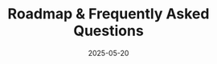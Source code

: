 ---
title: Roadmap & Frequently Asked Questions
date: 2025-05-20
type: landing

sections:
  - block: markdown
    content:
        title: Roadmap & Frequently Asked Questions
        subtitle: What the PID Coordination Hub Can Do for You – Now and in the Future
        text: |
            The questions and answers below reflect the types of support, services, and guidance the <a href="https://pid.services.base4nfdi.de/" target="_blank" rel="noopener"> PID Coordination Hub </a> **currently offers or aims to offer** during the integration phase (2025–2026)

            While some services are already in place, **many are still in development** and depend on community feedback, resource availability, and evolving priorities. We share this roadmap transparently to invite collaboration and manage expectations.
            
            These plans are **not fixed commitments**, but part of a living framework that evolves with your input.  They represent our aspirational vision for building a **robust, interoperable, and inclusive PID ecosystem** in support of NFDI consortia and the broader research community.
            
            👉 Send us your most urgent questions, unmet needs, or use cases, they help us prioritize and refine the services we build next. We actively invite your engagement. 
            
            ### Status badge: 
            
            <span style="background:#e6f4ea; color:#1a7f37; padding:2px 6px; border-radius:4px; font-weight:bold;">🟢 Available now</span>
            <span style="background:#e6f4ea; color:#1a7f37; padding:2px 6px; border-radius:4px; font-weight:bold;">🟢 Mostly available</span>
            <span style="background:#fff4e5; color:#c47f00; padding:2px 6px; border-radius:4px; font-weight:bold;">🟡 In development</span>
            <span style="background:#e6f0ff; color:#2a5cad; padding:2px 6px; border-radius:4px; font-weight:bold;">🔵 Planned / exploratory (based on community need)</span>

    design:
        columns: '2'
    
  - block: markdown
    content:
            title: Frequently Asked Questions 
            text: | 
                   <div style="background-color: #ffffff; padding: 1.5rem; border-radius: 10px; margin-top: 2rem;"> 
                
                   <div style="border-left: 8px solid #2a6ebc; padding-left: 1rem; margin-top: 0rem;">
                    <h2> 🚀 Getting Started with PIDs </h2> </div>
                   <details>
                    <summary><span style="color:#2a6ebc;">What types of Persistent Identifiers (PIDs) should our repository support, and what are they used for?<span style="background:#e6f4ea; color:#1a7f37; padding:2px 6px; border-radius:4px; font-weight:bold;">🟢 Mostly available</span></span></summary><br>
                    
                    The PID Coordination Hub helps you identify and prioritize key PIDs relevant to repository management, including DOIs (e.g. datasets/publications), ePIC handles, (e.g. datasets, instruments), ORCID iDs (researchers), RORs (institutions), and IGSNs (samples). We offer tailored guidance to ensure your system supports the most impactful identifiers for your community.
                    </details>

                    <details>
                    <summary><span style="color:#2a6ebc;">How do PIDs improve the FAIRness of our repository metadata?<span style="background:#e6f4ea; color:#1a7f37; padding:2px 6px; border-radius:4px; font-weight:bold;">🟢 Mostly available</span></span></summary><br>
                    
                    We provide training and reference materials that directly link PID use to FAIR principles. By embedding PIDs at the point of deposit and aligning metadata with standards like DataCite, FDO kernel profile, bioschemas & schema.org, we help make your repository content more Findable, Accessible, Interoperable, and Reusable.
                    </details>

                    <details>
                    <summary><span style="color:#2a6ebc;">We’re a small team with limited resources. Can we still adopt PIDs?<span style="background:#e6f4ea; color:#1a7f37; padding:2px 6px; border-radius:4px; font-weight:bold;">🟢 Mostly available</span></span></summary><br>
                    
                    Absolutely. One of the core missions of the PID Coordination Hub is to reduce barriers to entry. We provide use-case examples, support the adoption of low-barrier services like B2INST for instrument PIDs, prefix registration support, and reusable templates for teams with limited capacity.
                    </details>

                    <details>
                    <summary><span style="color:#2a6ebc;">Will PID4NFDI become a PID registration service? <span style="background:#e6f4ea; color:#1a7f37; padding:2px 6px; border-radius:4px; font-weight:bold;">🟢 Available now</span></span></summary><br>
                   
                    No. PID4NFDI will not act as a PID provider or registration agency. Instead, our role is to simplify and scale access to existing PID service providers, such as those offered by DataCite, ePIC, ORCID, and others, and to help the community get more value from the infrastructure already in place.<br>
                    The PID Coordination Hub focuses on:
                    <ul>
                      <li>Connecting you to the right PID services for your use case</li>
                      <li>Supporting test prefix access and early-stage integration</li>
                      <li>Coordinating best practices, metadata alignment, and policy development</li>
                      <li>Helping institutions and consortia benefit from existing PID ecosystems without duplicating them</li>
                    </ul>
                    We’re here to make PID adoption easier and more impactful, not to reinvent what already works.
                    </details>

                    <details>
                    <summary><span style="color:#2a6ebc;">Can we get PIDs for free through PID4NFDI?<span style="background:#e6f4ea; color:#1a7f37; padding:2px 6px; border-radius:4px; font-weight:bold;">🟢 Available now</span></span></summary><br>
                    
                    <b>Not exactly</b>. While PID4NFDI is working to lower barriers to PID adoption, for example through free test prefixes during integration phases or by offering low-barrier services like B2INST, the registration and long-term maintenance of production-grade PIDs incur real costs.<br>
                    PID infrastructure requires sustainable funding for system development, service availability, metadata preservation, and governance. Providers like DataCite, ePIC, and others operate on cost-recovery models. However, multiple cost-benefit analyses have shown that using PIDs reduces long-term administrative and technical costs by improving metadata quality, interoperability, and reuse.<br>
                    The PID Coordination Hub supports institutions by:
                    <ul>
                      <li>Helping identify the most cost-effective PID service options</li>
                      <li>Providing planning templates for sustainable PID service integration</li>
                      <li>Facilitating free test environments and pilot-level ePIC handle registration to support technical integration and evaluation</li>
                      <li>Facilitating negotiations with PID providers (e.g. ePIC contracts) to ensure sustainability beyond the project phase</li>
                    </ul>
                    We also help institutions explore shared service models, consortial memberships, and integration strategies that maximize value while minimizing direct costs.<br>
                    <div style="font-size: 1.0em;">
                      <b><i>PS: We’ve been asked this 20x… and the answer is still no</i><br>
                      💬 If we had a PID for every time we got this question, we’d already have a fully linked graph.</b>
                    </div>
                    </details>
                    
                    
                    
                     <div style="border-left: 8px solid #2a6ebc; padding-left: 1rem; margin-top: 3rem;">
                    <h2> ⚙️ PID Integration and Technical Challenges </h2>
                    </div>
                    <details>
                    <summary><span style="color:#2a6ebc;">How can we integrate DOIs, ORCID iDs, and RORs into our metadata schema?<span style="background:#fff4e5; color:#c47f00; padding:2px 6px; border-radius:4px; font-weight:bold;">🟡 In development (crosswalks, vocab mappings)</span></span></summary>
                    <br>
                    The Coordination Hub will provide crosswalks to align your schema with DataCite Metadata Schema 4.6, schema.org, and Bioschemas. We also offer access to controlled vocabularies and mappings to ensure clean, consistent PID usage across your records.
                    </details>

                    <details>
                    <summary><span style="color:#2a6ebc;">How can we ensure metadata completeness and quality in our repository?<span style="background:#fff4e5; color:#c47f00; padding:2px 6px; border-radius:4px; font-weight:bold;">🟡 In development (dashboards, consultation framework)</span></span></summary>
                    <br>
                    We provide assessment checklists and reporting dashboards to evaluate metadata completeness and FAIR compliance. Additionally, the Metadata Consultation Framework and training modules offer support for improving metadata quality at the field level.<br> 
                    </details>
            
                    <details>
                    <summary><span style="color:#2a6ebc;">Can you help us define metadata granularity for complex objects?<span style="background:#fff4e5; color:#c47f00; padding:2px 6px; border-radius:4px; font-weight:bold;">🟡 In development (best practices under discussion in focus groups)</span></span></summary>
                    <br>
                    Yes. We provide discipline-agnostic best practices for defining metadata at appropriate granularity (e.g., dataset subsets, instrument-level descriptions). This helps you represent research more accurately while staying interoperable.
                    </details>

                    <details>
                    <summary><span style="color:#2a6ebc;">Can we connect our repository with tools like ELNs or DMPs?<span style="background:#fff4e5; color:#c47f00; padding:2px 6px; border-radius:4px; font-weight:bold;">🟡 In development (examples under discussions ongoing in focus groups)</span></span></summary>
                    <br>
                    Yes. We promote early PID integration in research workflows and collaborate with providers of Electronic Lab Notebooks (ELNs) and Data Management Plans (DMPs) to enable PID propagation from planning through publication.
                    </details>

                    <details>
                    <summary><span style="color:#2a6ebc;">What about versioning of datasets and tracking changes over time?<span style="background:#fff4e5; color:#c47f00; padding:2px 6px; border-radius:4px; font-weight:bold;">🟡 In development (guidance in progress)</span></span></summary>
                    <br>
                    The Hub provides guidance on PID versioning strategies, including metadata versioning, and maintaining links between versions. This ensures persistent access and accurate citation.
                    </details>

                    <details>
                    <summary><span style="color:#2a6ebc;">How do we embed PIDs across the entire research lifecycle?<span style="background:#fff4e5; color:#c47f00; padding:2px 6px; border-radius:4px; font-weight:bold;">🟡 In development (via Metadata consultation Framework)</span></span></summary>
                    <br>
                    We advise on early PID integration, starting with tools like DMPs and ELNs, so identifiers are captured at the planning stage and persist through publication, preservation, and reuse. This ensures consistency and reduces metadata fragmentation.
                    </details>
                    
                    
                    
                    
                    <div style="border-left: 8px solid #2a6ebc; padding-left: 1rem; margin-top: 3rem;">
                    <h2>  🔁 Lifecycle Integration and Interoperability </h2> </div>

                    <details>
                    <summary><span style="color:#2a6ebc;">Can we connect our repository with tools like ELNs or DMPs?<span style="background:#fff4e5; color:#c47f00; padding:2px 6px; border-radius:4px; font-weight:bold;">🟡 In development (examples under discussions ongoing in focus groups)</span></span></summary>
                    <br>
                    Yes. We promote early PID integration in research workflows and collaborate with providers of Electronic Lab Notebooks (ELNs) and Data Management Plans (DMPs) to enable PID propagation from planning through publication.
                    </details>

                    <details>
                    <summary><span style="color:#2a6ebc;">What about versioning of datasets and tracking changes over time?<span style="background:#fff4e5; color:#c47f00; padding:2px 6px; border-radius:4px; font-weight:bold;">🟡 In development (guidance in progress)</span></span></summary>
                    <br>
                    The Hub provides guidance on PID versioning strategies, including metadata versioning, and maintaining links between versions. This ensures persistent access and accurate citation.
                    </details>

                    <details>
                    <summary><span style="color:#2a6ebc;">How do we embed PIDs across the entire research lifecycle?<span style="background:#fff4e5; color:#c47f00; padding:2px 6px; border-radius:4px; font-weight:bold;">🟡 In development (via Metadata consultation Framework)</span></span></summary>
                    <br>
                    We advise on early PID integration, starting with tools like DMPs and ELNs, so identifiers are captured at the planning stage and persist through publication, preservation, and reuse. This ensures consistency and reduces metadata fragmentation.
                    </details>
                    
                    
                    
                    <div style="border-left: 8px solid #2a6ebc; padding-left: 1rem; margin-top: 3rem;">
                    <h2> 🏛️ Policy, Licensing, and Governance </h2> </div>
                    <details>
                    <summary><span style="color:#2a6ebc;">What license should we use for our metadata?<span style="background:#e6f4ea; color:#1a7f37; padding:2px 6px; border-radius:4px; font-weight:bold;">🟢 Available now</span></span></summary>
                    <br>
                    We recommend applying CC0 for metadata to maximize reuse and support harvesting by PID Graphs and aggregators. We provide guidance on how to include this in your repository terms of use and metadata records.
                    </details>

                    
                    <div style="border-left: 8px solid #2a6ebc; padding-left: 1rem; margin-top: 3rem;">
                    <h2> 📊 Monitoring, Reporting, and Impact </h2> </div>

                    <details>
                    <summary><span style="color:#2a6ebc;">How do we evaluate the impact of PID integration on research discoverability?<span style="background:#fff4e5; color:#c47f00; padding:2px 6px; border-radius:4px; font-weight:bold;">🟡 In development (via Metadata consultation Framework)</span></span></summary>
                    <br>
                    We help you analyze reuse patterns, citation links, and external referencing of your PIDs. This can be included in internal reports, funder assessments, or repository performance evaluations.
                    </details>

                    <details>
                    <summary><span style="color:#2a6ebc;">How can we use PIDs to improve institutional research reporting?<span style="background:#fff4e5; color:#c47f00; padding:2px 6px; border-radius:4px; font-weight:bold;">🟡 In development</span></span></summary>
                    <br>
                    Persistent Identifiers can help make it easier to connect research outputs, contributors, and affiliations across systems. When used consistently, they may support more streamlined and reliable reporting processes. The PID Coordination Hub can advise on how to incorporate PIDs into your existing infrastructure in ways that could enhance transparency and interoperability, depending on your specific context and needs.
                    </details>

                    <details>
                    <summary><span style="color:#2a6ebc;">What impact can PIDs have on our institution’s visibility and reputation?<span style="background:#e6f4ea; color:#1a7f37; padding:2px 6px; border-radius:4px; font-weight:bold;">🟢 Available now</span></span></summary>
                    <br>
                    By ensuring that your research outputs are discoverable and linked across systems via PIDs, you enhance citation potential, track reuse, and demonstrate value to funders, collaborators, and the public. The PID Coordination Hub provides templates and analytics to support institutional visibility reporting.
                    </details>

                    <div style="border-left: 8px solid #2a6ebc; padding-left: 1rem; margin-top: 3rem;">
                    <h2>📚 Training, Community Support, and Knowledge Sharing </h2> </div>

                    <details>
                    <summary><span style="color:#2a6ebc;">Where can I find clear, beginner-friendly materials to learn and teach the basics of PIDs?<span style="background:#fff4e5; color:#c47f00; padding:2px 6px; border-radius:4px; font-weight:bold;">🟡 In development (expansion of content)</span></span></summary>
                    <br>
                    The PID Coordination Hub aims to offer curated, reusable materials including slide decks, speaker notes, factsheets, and recorded videos for introducing ORCID, DOI, ePIC, and ROR in the context of FAIR and Open Science. These are regularly updated to reflect current standards.<br>
                    You can also explore resources available through the <a href="https://www.pid-network.de/" target="_blank" rel="noopener"> PID Network Germanys </a>, which brings together national PID initiatives and offers complementary materials and insights.
                    </details>

                    <details>
                    <summary><span style="color:#2a6ebc;">Can you help me show PID integration with research tools like ELNs or DMPs?<span style="background:#fff4e5; color:#c47f00; padding:2px 6px; border-radius:4px; font-weight:bold;">🟡 In development (examples under discussions ongoing in focus groups)</span></summary>
                    </span><br>
                    Yes. We offer examples that demonstrate how PIDs appear in lab notebooks, DMP tools, and repositories, and how metadata flows between them. These are excellent for showcasing lifecycle integration. We also run focus groups to learn from ongoing implementations, exchange lessons learned, and surface real-world challenges. You’re welcome to join these conversations via our <a href="https://pid.services.base4nfdi.de/events/" target="_blank" rel="noopener"> events page </a>, a dedicated focus group <a href="https://pid.services.base4nfdi.de/community/focus-groups/" target="_blank" rel="noopener"> subpage </a> will be available soon.
                    </details>

                    <details>
                    <summary><span style="color:#2a6ebc;">What if trainees ask implementation questions I can’t answer?<span style="background:#e6f4ea; color:#1a7f37; padding:2px 6px; border-radius:4px; font-weight:bold;">🟢 Available now</span></span></summary>
                    <br>
                    We act as second-line support for trainers. You can contact us with questions, request written follow-ups, or invite a Hub expert to co-present a technical segment (e.g., API integration or metadata schema alignment) via the contact form on our website.
                    </details>

                    <details>
                    <summary><span style="color:#2a6ebc;">Can we share our experiences or learn from other repositories?<span style="background:#e6f4ea; color:#1a7f37; padding:2px 6px; border-radius:4px; font-weight:bold;">🟢 Available now</span></span></summary>
                    <br>
                    Absolutely. The Coordination Hub runs a knowledge-sharing platform where you can contribute use cases, read about peer implementations, and join focus groups.
                    </details>

                    <details>
                    <summary><span style="color:#2a6ebc;">How do I stay up to date with PID-related developments?<span style="background:#e6f4ea; color:#1a7f37; padding:2px 6px; border-radius:4px; font-weight:bold;">🟢 Available now</span></span></summary>
                    <br>
                    Visit our website, join our community calls and open hours, or reach out to us. We summarize key PID ecosystem changes, new tools, and policy updates, so your content is always current.
                    </details>
                    
                    <div style="border-left: 8px solid #2a6ebc; padding-left: 1rem; margin-top: 3rem;">
                    <h2>🧠 Leadership and Strategic Engagement </h2> </div>
                    
                   <details>
                   <summary><span style="color:#2a6ebc;">How do PIDs support our FAIR and Open Science goals?<span style="background:#fff4e5; color:#c47f00; padding:2px 6px; border-radius:4px; font-weight:bold;">🟡 In development (expansion of content)</span></span></summary>
                   <br>
                   PIDs make research Findable, Accessible, Interoperable, and Reusable. The Hub supports the integration of PIDs into your workflows and systems, enabling your institution to demonstrate leadership in FAIR data and align with open science mandates from funders and national strategies. PID adoption also improves reporting and visibility, while helping to save resources by reducing duplication, streamlining workflows, and lowering long-term data management costs.
                   </details>

                   <details>
                   <summary><span style="color:#2a6ebc;">How can I communicate the value of PIDs to institutional leadership or funders?<span style="background:#fff4e5; color:#c47f00; padding:2px 6px; border-radius:4px; font-weight:bold;">🟡 In development (expansion of content)</span></span></summary>
                   <br>
                   We provide slide decks, speaking points, and policy briefs that explain how PID adoption supports:
                   <ul>
                     <li>Research integrity and attribution</li>
                     <li>Efficiency in reporting and metadata management</li>
                     <li>Resource savings through automation, reduced duplication, and improved data quality</li>
                     <li>Open Science leadership</li>
                     <li>Reporting efficiency and compliance</li>
                     <li>More accurate tracking of institutional research impact, including reuse and collaboration networks</li>
                     <li>Global visibility and benchmarking</li>
                   </ul>
                   These are ideal for internal pitches, strategy meetings, and external evaluations.
                   </details>

                   <details>
                   <summary><span style="color:#2a6ebc;">How do we align with national strategies or contribute to shaping them?<span style="background:#e6f4ea; color:#1a7f37; padding:2px 6px; border-radius:4px; font-weight:bold;">🟢 Available now</span></span></summary>
                   <br>
                   The PID Coordination Hub actively engages with national and international standard-setting bodies. We help your institution stay aligned and can support you in contributing feedback or participating in pilots.
                   </details>

                   <details>
                   <summary><span style="color:#2a6ebc;">How do we ensure the sustainability of our PID infrastructure after the project phase?<span style="background:#e6f4ea; color:#1a7f37; padding:2px 6px; border-radius:4px; font-weight:bold;">🟢 Available now</span></span></summary>
                   <br>
                   We help you develop sustainability plans, negotiate contracts with providers like ePIC or DataCite, and design governance models for long-term service operation. This includes cost estimates, integration support, and shared infrastructure strategies.
                   </details>
    design:
        columns: '1'
        align: center
        padding: large
    background: 
        color:'white'
---